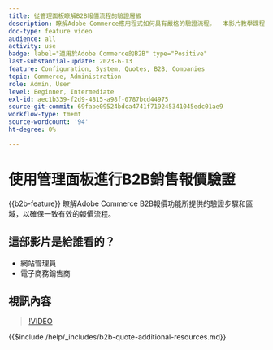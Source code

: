 ```yaml
---
title: 從管理面板瞭解B2B報價流程的驗證層級
description: 瞭解Adobe Commerce應用程式如何具有嚴格的驗證流程。  本影片教學課程示範Adobe Commerce管理員面板的驗證程式，以確保引述程式有效且一致
doc-type: feature video
audience: all
activity: use
badge: label="適用於Adobe Commerce的B2B" type="Positive"
last-substantial-update: 2023-6-13
feature: Configuration, System, Quotes, B2B, Companies
topic: Commerce, Administration
role: Admin, User
level: Beginner, Intermediate
exl-id: aec1b339-f2d9-4815-a98f-0787bcd44975
source-git-commit: 69fabe09524bdca4741f719245341045edc01ae9
workflow-type: tm+mt
source-wordcount: '94'
ht-degree: 0%

---
```


# 使用管理面板進行B2B銷售報價驗證

{{b2b-feature}}
瞭解Adobe Commerce B2B報價功能所提供的驗證步驟和區域，以確保一致有效的報價流程。

## 這部影片是給誰看的？

- 網站管理員
- 電子商務銷售商

## 視訊內容

>[!VIDEO](https://video.tv.adobe.com/v/3420413?learn=on)

{{$include /help/_includes/b2b-quote-additional-resources.md}}
